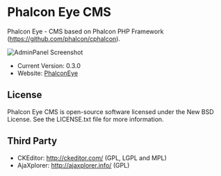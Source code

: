 Phalcon Eye CMS
=====================

Phalcon Eye - CMS based on Phalcon PHP Framework (https://github.com/phalcon/cphalcon).

![AdminPanel Screenshot](https://raw.github.com/lantian/PhalconEye/master/gitdata/screenshot1.png)

* Current Version: 0.3.0
* Website: [PhalconEye](http://phalconeye.com/)

License
-------
Phalcon Eye CMS is open-source software licensed under the New BSD License. See the LICENSE.txt file for more information.

Third Party
-----------
* CKEditor: http://ckeditor.com/ (GPL, LGPL and MPL)
* AjaXplorer: http://ajaxplorer.info/ (GPL)
